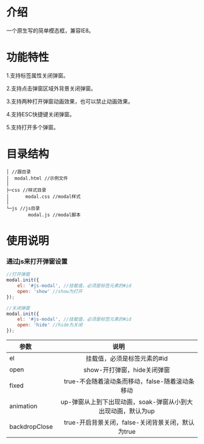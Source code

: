 # 介绍
一个原生写的简单模态框，兼容IE8。

# 功能特性
<p>1.支持标签属性关闭弹窗。</p>
<p>2.支持点击弹窗区域外背景关闭弹窗。</p>
<p>3.支持两种打开弹窗动画效果，也可以禁止动画效果。</p>
<p>4.支持ESC快捷键关闭弹窗。</p>
<p>5.支持打开多个弹窗。</p>

# 目录结构

```
│ //跟目录
│  modal.html //示例文件
│  
├─css //样式目录
│      modal.css //modal样式
│      
└─js //js目录
        modal.js //modal脚本
```
# 使用说明
### 通过js来打开弹窗设置
``` js
//打开弹窗
modal.init({
    el: '#js-modal', //挂载值，必须是标签元素的#id
    open: 'show' //show为打开
});

//关闭弹窗
modal.init({
    el: '#js-modal', //挂载值，必须是标签元素的#id
    open: 'hide' //hide为关闭
});

```

| 参数        | 说明           |
| ------------- |:-------------:|
| el  | 挂载值，必须是标签元素的#id |
| open      | show-开打弹窗，hide关闭弹窗 |
| fixed |     true-不会随着滚动条而移动，false-随着滚动条移动  |
| animation | up-弹窗从上到下出现动画，soak-弹窗从小到大出现动画，默认为up  |
| backdropClose |     true-开启背景关闭，false-关闭背景关闭，默认为true  |

```html
      
```
